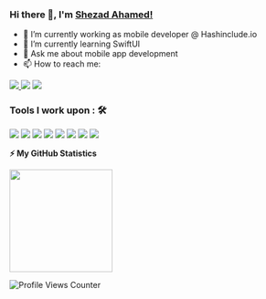 ### Hi there 👋, I'm [Shezad Ahamed!](https://iamshezad.github.io/)


- 🔭 I’m currently working as mobile developer @ Hashinclude.io
- 🌱 I’m currently learning SwiftUI
- 💬 Ask me about mobile app development
- 📫 How to reach me: 

<a  href="mailto:iamshezad.dev@gmail.com"><img src="https://img.shields.io/badge/gmail-%23D14836.svg?&style=for-the-badge&logo=gmail&logoColor=white"> </a>   <a  href="https://www.instagram.com/iamshezad.dev/"><img src="https://img.shields.io/badge/instagram-%23E4405F.svg?&style=for-the-badge&logo=instagram&logoColor=white"></a>   <a href="https://www.linkedin.com/in/iamshezad/"><img src="https://img.shields.io/badge/linkedin-%230077B5.svg?&style=for-the-badge&logo=linkedin&logoColor=white" ></a>

### Tools I work upon : 🛠

<img src="https://img.shields.io/badge/swift%20-%2320232a.svg?&style=for-the-badge&logo=swift&logoColor=23F05033"> <img src="https://img.shields.io/badge/flutter%20-%2320232a.svg?&style=for-the-badge&logo=flutter&logoColor=blue"> <img src="https://img.shields.io/badge/javascript%20-%2320232a.svg?&style=for-the-badge&logo=javascript&logoColor=%23F7DF1E"> <img src="https://img.shields.io/badge/react native%20-%2320232a.svg?&style=for-the-badge&logo=react&logoColor=%2361DAFB"> <img src="https://img.shields.io/badge/git%20-%2320232a.svg?&style=for-the-badge&logo=git&logoColor=23F05033"/> <img src="http://img.shields.io/badge/-VS%20-%2320232a?style=for-the-badge&logo=Visual-studio-code&logoColor=blue"> <img src="https://img.shields.io/badge/firebase%20-%2320232a.svg?&style=for-the-badge&logo=firebase&logoColor=F5820D"> <img src="https://img.shields.io/badge/xcode%20-%2320232a.svg?&style=for-the-badge&logo=xcode&logoColor=blue">  

<!-- GitHub stats -->
<b>⚡ My GitHub Statistics</b>

<p>
<!-- GitHub Stats -->
<img height="180em" src="https://github-readme-stats.vercel.app/api?username=iamshezad&show_icons=true&hide_border=true" />


![Profile Views Counter](https://komarev.com/ghpvc/?username=iamshezad)
